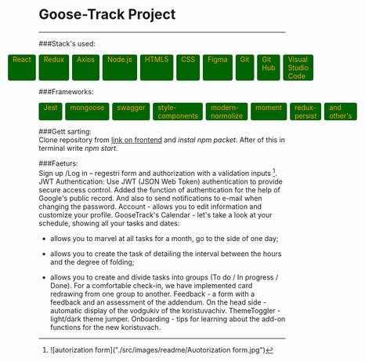 # Goose-Track Project

---

###Stack's used:

<div style="display: flex; justify-content: center; ">
<span style = "background-color: darkgreen; color: orange; padding: 1px 2px; border-radius: 4px;margin-right: 6px; padding-left: 10px; padding-right: 10px; text-align: center"  >React</span>
<span style = "background-color: darkgreen; color: orange; padding: 1px 2px; border-radius: 4px;margin-right: 6px; padding-left: 10px; padding-right: 10px; text-aline: center"  >Redux</span>
<span style = "background-color: darkgreen; color: orange; padding: 1px 2px; border-radius: 4px;margin-right: 6px; padding-left: 10px; padding-right: 10px; text-aline: center"  >Axios</span>
<span style = "background-color: darkgreen; color: orange; padding: 1px 2px; border-radius: 4px;margin-right: 6px; padding-left: 10px; padding-right: 10px; text-aline: center"  >Node.js</span>
<span style = "background-color: darkgreen; color: orange; padding: 1px 2px; border-radius: 4px;margin-right: 6px; padding-left: 10px; padding-right: 10px; text-aline: center"  >HTML5</span>
<span style = "background-color: darkgreen; color: orange; padding: 1px 2px; border-radius: 4px;margin-right: 6px; padding-left: 10px; padding-right: 10px; text-aline: center"  >CSS</span>
<span style = "background-color: darkgreen; color: orange; padding: 1px 2px; border-radius: 4px;margin-right: 6px; padding-left: 10px; padding-right: 10px; text-aline: center"  >Figma</span>
<span style = "background-color: darkgreen; color: orange; padding: 1px 2px; border-radius: 4px;margin-right: 6px; padding-left: 10px; padding-right: 10px; text-aline: center"  >Git</span>
<span style = "background-color: darkgreen; color: orange; padding: 1px 2px; border-radius: 4px;margin-right: 6px; padding-left: 10px; padding-right: 10px; text-aline: center"  >Git Hub</span>
<span style = "background-color: darkgreen; color: orange; padding: 1px 2px; border-radius: 4px;margin-right: 6px; padding-left: 10px; padding-right: 10px; text-aline: center"  >Visual Studio Code</span>
</div>

###Frameworks:

<div style="display: flex; flax-wrap: wrap;">
<span style = "background-color: darkgreen; color: orange; padding: 1px 2px; border-radius: 4px;margin-right: 6px; padding-left: 10px; padding-right: 10px; text-aline: center"  >Jest</span>
<span style = "background-color: darkgreen; color: orange; padding: 1px 2px; border-radius: 4px;margin-right: 6px; padding-left: 10px; padding-right: 10px; text-aline: center"  >mongoose</span>
<span style = "background-color: darkgreen; color: orange; padding: 1px 2px; border-radius: 4px;margin-right: 6px; padding-left: 10px; padding-right: 10px; text-aline: center"  >swagger</span>
<span style = "background-color: darkgreen; color: orange; padding: 1px 2px; border-radius: 4px;margin-right: 6px; padding-left: 10px; padding-right: 10px; text-aline: center"  >style-components</span>
<span style = "background-color: darkgreen; color: orange; padding: 1px 2px; border-radius: 4px;margin-right: 6px; padding-left: 10px; padding-right: 10px; text-aline: center"  >modern-normolize</span>
<span style = "background-color: darkgreen; color: orange; padding: 1px 2px; border-radius: 4px;margin-right: 6px; padding-left: 10px; padding-right: 10px; text-aline: center"  >moment</span>
<span style = "background-color: darkgreen; color: orange; padding: 1px 2px; border-radius: 4px;margin-right: 6px; padding-left: 10px; padding-right: 10px; text-aline: center"  >redux-persist</span>
<span style = "background-color: darkgreen; color: orange; padding: 1px 2px; border-radius: 4px;margin-right: 6px; padding-left: 10px; padding-right: 10px; text-aline: center"  >and other's</span>
</div>

###Gett sarting:  
Clone repository from
[link on frontend](https://github.com/Malakhow-Alexandr/Team-Project-Organaizer-Goose-Track)
and _instal npm packet_. After of this in terminal write _npm start_.

###Faeturs:  
Sign up /Log in – regestri form and authorization with a validation inputs [^1].
JWT Authentication: Use JWT (JSON Web Token) authentication to provide secure
access control. Added the function of authentication for the help of Google's
public record. And also to send notifications to e-mail when changing the
password. Account - allows you to edit information and customize your profile.
GooseTrack's Calendar - let's take a look at your schedule, showing all your
tasks and dates:

- allows you to marvel at all tasks for a month, go to the side of one day;

- allows you to create the task of detailing the interval between the hours and
  the degree of folding;

- allows you to create and divide tasks into groups (To do / In progress /
  Done). For a comfortable check-in, we have implemented card redrawing from one
  group to another. Feedback - a form with a feedback and an assessment of the
  addendum. On the head side - automatic display of the vodgukiv of the
  koristuvachiv. ThemeToggler - light/dark theme jumper. Onboarding - tips for
  learning about the add-on functions for the new koristuvach.

[^1]: ![autorization form]("./src/images/readme/Auotorization form.jpg")
